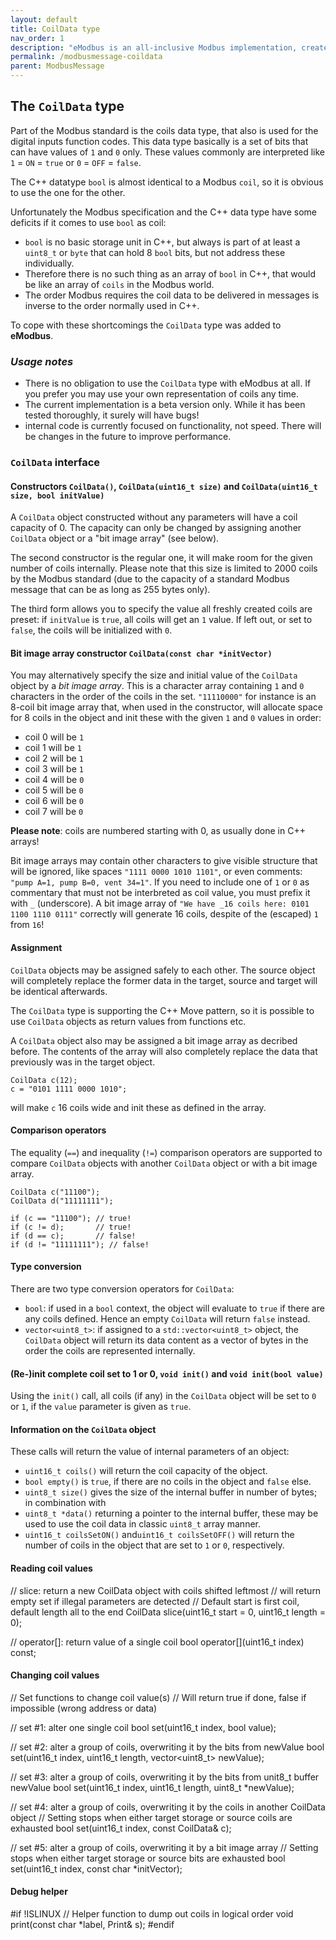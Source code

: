 ```yaml
---
layout: default
title: CoilData type
nav_order: 1
description: "eModbus is an all-inclusive Modbus implementation, created for ESP32 and Arduino"
permalink: /modbusmessage-coildata
parent: ModbusMessage
---
```

## The ``CoilData`` type

Part of the Modbus standard is the coils data type, that also is used for the digital inputs function codes.
This data type basically is a set of bits that can have values of ``1`` and ``0`` only.
These values commonly are interpreted like ``1`` = ``ON`` = ``true`` or ``0`` = ``OFF`` = ``false``.

The C++ datatype ``bool`` is almost identical to a Modbus ``coil``, so it is obvious to use the one for the other.

Unfortunately the Modbus specification and the C++ data type have some deficits if it comes to use ``bool`` as coil:
- ``bool`` is no basic storage unit in C++, but always is part of at least a ``uint8_t`` or ``byte`` that can hold 8 ``bool`` bits, but not address these individually.
- Therefore there is no such thing as an array of ``bool`` in C++, that would be like an array of ``coils`` in the Modbus world.
- The order Modbus requires the coil data to be delivered in messages is inverse to the order normally used in C++.

To cope with these shortcomings the ``CoilData`` type was added to **eModbus**.

### *Usage notes* 

- There is no obligation to use the ``CoilData`` type with eModbus at all. If you prefer you may use your own representation of coils any time.
- The current implementation is a beta version only. While it has been tested thoroughly, it surely will have bugs!
- internal code is currently focused on functionality, not speed. There will be changes in the future to improve performance.

### ``CoilData`` interface

#### Constructors ``CoilData()``, ``CoilData(uint16_t size)`` and ``CoilData(uint16_t size, bool initValue)``

A ``CoilData`` object constructed without any parameters will have a coil capacity of 0. 
The capacity can only be changed by assigning another ``CoilData`` object or a "bit image array" (see below).

The second constructor is the regular one, it will make room for the given number of coils internally. 
Please note that this size is limited to 2000 coils by the Modbus standard (due to the capacity of a standard Modbus message that can be as long as 255 bytes only).

The third form allows you to specify the value all freshly created coils are preset: if ``initValue`` is ``true``, all coils will get an ``1`` value. 
If left out, or set to ``false``, the coils will be initialized with ``0``.

#### Bit image array constructor ``CoilData(const char *initVector)``

You may alternatively specify the size and initial value of the ``CoilData`` object by a *bit image array*.
This is a character array containing ``1`` and ``0`` characters in the order of the coils in the set.
``"11110000"`` for instance is an 8-coil bit image array that, when used in the constructor, will allocate space for 8 coils in the object and init these with the given ``1`` and ``0`` values in order:
- coil 0 will be ``1``
- coil 1 will be ``1``
- coil 2 will be ``1``
- coil 3 will be ``1``
- coil 4 will be ``0``
- coil 5 will be ``0``
- coil 6 will be ``0``
- coil 7 will be ``0``

**Please note**: coils are numbered starting with 0, as usually done in C++ arrays!

Bit image arrays may contain other characters to give visible structure that will be ignored, like spaces ``"1111 0000 1010 1101"``, or even comments: ``"pump A=1, pump B=0, vent 34=1"``.
If you need to include one of ``1`` or ``0`` as commentary that must not be interbreted as coil value, you must prefix it with ``_`` (underscore).
A bit image array of ``"We have _16 coils here: 0101 1100 1110 0111"`` correctly will generate 16 coils, despite of the (escaped) ``1`` from ``16``!

#### Assignment

``CoilData`` objects may be assigned safely to each other. 
The source object will completely replace the former data in the target, source and target will be identical afterwards.

The ``CoilData`` type is supporting the C++ Move pattern, so it is possible to use ``CoilData`` objects as return values from functions etc.

A ``CoilData`` object also may be assigned a bit image array as decribed before. 
The contents of the array will also completely replace the data that previously was in the target object.
```
CoilData c(12);
c = "0101 1111 0000 1010";
```
will make ``c`` 16 coils wide and init these as defined in the array.

#### Comparison operators

The equality (``==``) and inequality (``!=``) comparison operators are supported to compare ``CoilData`` objects with another ``CoilData`` object or with a bit image array.
```
CoilData c("11100");
CoilData d("11111111");

if (c == "11100"); // true!
if (c != d);       // true!
if (d == c);       // false!
if (d != "11111111"); // false!
```

#### Type conversion

There are two type conversion operators for ``CoilData``:
- ``bool``: if used in a ``bool`` context, the object will evaluate to ``true`` if there are any coils defined. Hence an empty ``CoilData`` will return ``false`` instead.
- ``vector<uint8_t>``: if assigned to a ``std::vector<uint8_t>`` object, the ``CoilData`` object will return its data content as a vector of bytes in the order the coils are represented internally.

#### (Re-)init complete coil set to 1 or 0, ``void init()`` and ``void init(bool value)``

Using the ``init()`` call, all coils (if any) in the ``CoilData`` object will be set to ``0`` or ``1``, if the ``value`` parameter is given as ``true``.

#### Information on the ``CoilData`` object

These calls will return the value of internal parameters of an object:
- ``uint16_t coils()`` will return the coil capacity of the object.
- ``bool empty()`` is ``true``, if there are no coils in the object and ``false`` else.
- ``uint8_t size()`` gives the size of the internal buffer in number of bytes; in combination with
- ``uint8_t *data()`` returning a pointer to the internal buffer, these may be used to use the coil data in classic ``uint8_t`` array manner.
- ``uint16_t coilsSetON()`` and``uint16_t coilsSetOFF()`` will return the number of coils in the object that are set to ``1`` or ``0``, respectively.

#### Reading coil values

// slice: return a new CoilData object with coils shifted leftmost
  // will return empty set if illegal parameters are detected
  // Default start is first coil, default length all to the end
  CoilData slice(uint16_t start = 0, uint16_t length = 0);

  // operator[]: return value of a single coil
  bool operator[](uint16_t index) const;

#### Changing coil values

  // Set functions to change coil value(s)
  // Will return true if done, false if impossible (wrong address or data)

  // set #1: alter one single coil
  bool set(uint16_t index, bool value);

  // set #2: alter a group of coils, overwriting it by the bits from newValue
  bool set(uint16_t index, uint16_t length, vector<uint8_t> newValue);

  // set #3: alter a group of coils, overwriting it by the bits from unit8_t buffer newValue
  bool set(uint16_t index, uint16_t length, uint8_t *newValue);

  // set #4: alter a group of coils, overwriting it by the coils in another CoilData object
  // Setting stops when either target storage or source coils are exhausted
  bool set(uint16_t index, const CoilData& c);

  // set #5: alter a group of coils, overwriting it by a bit image array
  // Setting stops when either target storage or source bits are exhausted
  bool set(uint16_t index, const char *initVector);

#### Debug helper

#if !ISLINUX
  // Helper function to dump out coils in logical order
  void print(const char *label, Print& s);
#endif
